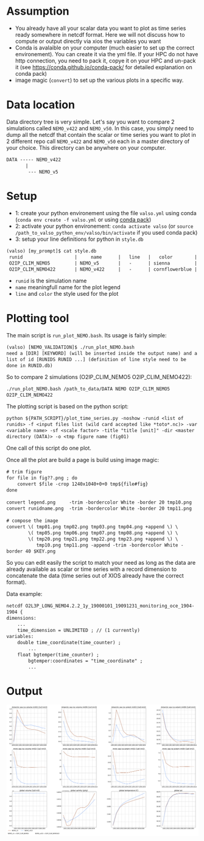
Assumption
==========
- You already have all your scalar data you want to plot as time series ready somewhere in netcdf format. Here we will not discuss how to compute or output directly via xios the variables you want
- Conda is avalaible on your computer (much easier to set up the correct environement). You can create it via the yml file. If your HPC do not have http connection, you need to pack it, copye it on your HPC and un-pack it (see https://conda.github.io/conda-pack/ for detailed explanation on conda pack)
- image magic (`convert`) to set up the various plots in a specific way.

Data location
=============
Data directory tree is very simple. Let's say you want to compare 2 simulations called `NEMO_v422` and `NEMO_v50`. 
In this case, you simply need to dump all the netcdf that contain the scalar or time series you want to plot in 2 different repo call `NEMO_v422` and `NEMO_v50` each in a master directory of your choice.
This directory can be anywhere on your computer.

```
DATA ----- NEMO_v422
       |
        --- NEMO_v5
```

Setup
=====
- 1: create your python environement using the file `valso.yml` using conda (`conda env create -f valso.yml` or using [conda pack](https://conda.github.io/conda-pack/))
- 2: activate your python environement: `conda activate valso` (or `source /path_to_valso_python_env/valso/bin/activate` if you used conda pack)
- 3: setup your line definitions for python in `style.db`

```
(valso) [my_prompt]$ cat style.db 
 runid                   |     name      |   line   |   color        |
 O2IP_CLIM_NEMO5         | NEMO_v5       |   -      | sienna         |
 O2IP_CLIM_NEMO422       | NEMO_v422     |   -      | cornflowerblue |
```
   * `runid` is the simulation name
   * `name` meaningfull name for the plot legend
   * `line` and `color` the style used for the plot

Plotting tool
=============
The main script is `run_plot_NEMO.bash`. Its usage is fairly simple:
```
(valso) [NEMO_VALIDATION]$ ./run_plot_NEMO.bash
need a [DIR] [KEYWORD] (will be inserted inside the output name) and a list of id [RUNIDS RUNID ...] (definition of line style need to be done in RUNID.db)
```
So to compare 2 simulations (O2IP_CLIM_NEMO5 O2IP_CLIM_NEMO422):
```
./run_plot_NEMO.bash /path_to_data/DATA NEMO O2IP_CLIM_NEMO5 O2IP_CLIM_NEMO422
```

The plotting script is based on the python script:
```
python ${PATH_SCRIPT}/plot_time_series.py -noshow -runid <list of runids> -f <input files list (wild card accepted like *toto*.nc)> -var <variable name> -sf <scale factor> -title "title [unit]" -dir <master directory (DATA)> -o <tmp figure name (fig01)
```
One call of this script do one plot.

Once all the plot are build a page is build using image magic:

```
# trim figure
for file in fig??.png ; do
    convert $file -crop 1240x1040+0+0 tmp${file#fig}
done

convert legend.png     -trim -bordercolor White -border 20 tmp10.png
convert runidname.png  -trim -bordercolor White -border 20 tmp11.png

# compose the image
convert \( tmp01.png tmp02.png tmp03.png tmp04.png +append \) \
        \( tmp05.png tmp06.png tmp07.png tmp08.png +append \) \
        \( tmp20.png tmp21.png tmp22.png tmp23.png +append \) \
           tmp10.png tmp11.png -append -trim -bordercolor White -border 40 $KEY.png
```

So you can edit easily the script to match your need as long as the data are already available as scalar or time series with a record dimension to concatenate the data (time series out of XIOS already have the correct format).

Data example:
```
netcdf O2L3P_LONG_NEMO4.2.2_1y_19000101_19091231_monitoring_oce_1904-1904 {
dimensions:
	...
	time_dimension = UNLIMITED ; // (1 currently)
variables:
	double time_coordinate(time_counter) ;
		...
	float bgtemper(time_counter) ;
		bgtemper:coordinates = "time_coordinate" ;
		...
```

Output
======

![plot](./NEMO.png)
